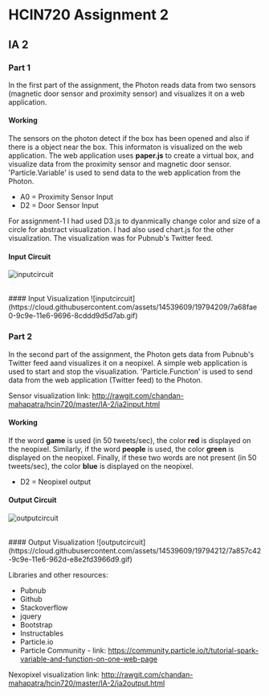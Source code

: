 # HCIN720 Assignment 2

## IA 2

### Part 1

In the first part of the assignment, the Photon reads data from two sensors (magnetic door sensor and proximity sensor) and visualizes it on a web application. 

#### Working

The sensors on the photon detect if the box has been opened and also if there is a object near the box. This informaton is visualized on the web application. The web application uses **paper.js** to create a virtual box, and visualize data from the proximity sensor and magnetic door sensor. 'Particle.Variable' is used to send data to the web application from the Photon.

* A0 = Proximity Sensor Input
* D2 = Door Sensor Input

For assignment-1 I had used D3.js to dyanmically change color and size of a circle for abstract visualization. I had also used chart.js for the other visualization. The visualization was for Pubnub's Twitter feed.

#### Input Circuit
![inputcircuit](https://cloud.githubusercontent.com/assets/14539609/19794211/7a851432-9c9e-11e6-9255-5c0958b4e333.jpg)

<br />
#### Input Visualization
![inputcircuit](https://cloud.githubusercontent.com/assets/14539609/19794209/7a68fae0-9c9e-11e6-9696-8cddd9d5d7ab.gif)

### Part 2

In the second part of the assignment, the Photon gets data from Pubnub's Twitter feed aand visualizes it on a neopixel. A simple web application is used to start and stop the visualization. 'Particle.Function' is used to send data from the web application (Twitter feed) to the Photon.

Sensor visualization link: http://rawgit.com/chandan-mahapatra/hcin720/master/IA-2/ia2input.html

#### Working
If the word **game** is used (in 50 tweets/sec), the color **red** is displayed on the neopixel.
Similarly, if the word **people** is used, the color **green** is displayed on the neopixel. Finally, if these two words are not present (in 50 tweets/sec), the color **blue** is displayed on the neopixel.

* D2 = Neopixel output

#### Output Circuit
![outputcircuit](https://cloud.githubusercontent.com/assets/14539609/19794210/7a82acce-9c9e-11e6-8970-3ed4e75bfaf2.jpg)

<br />
#### Output Visualization
![outputcircuit](https://cloud.githubusercontent.com/assets/14539609/19794212/7a857c42-9c9e-11e6-962d-e8e2fd3966d9.gif)


Libraries and other resources:

* Pubnub
* Github
* Stackoverflow
* jquery
* Bootstrap
* Instructables
* Particle.io
* Particle Community - link: https://community.particle.io/t/tutorial-spark-variable-and-function-on-one-web-page

Nexopixel visualization link: http://rawgit.com/chandan-mahapatra/hcin720/master/IA-2/ia2output.html
